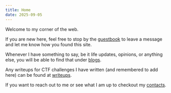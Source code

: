 ```yaml
---
title: Home
date: 2025-09-05
---
```


Welcome to my corner of the web.

If you are new here, feel free to stop by the [guestbook](@/guestbook.md) to leave a message and let me know how you found this site.

Whenever I have something to say, be it life updates, opinions, or anything else, you will be able to find that under [blogs](@/blog/_index.md).

Any writeups for CTF challenges I have written (and remembered to add here) can be found at [writeups](@/writeups/_index.md).

If you want to reach out to me or see what I am up to checkout my [contacts](@/contact.md).
